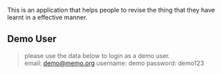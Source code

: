 This is an application that helps people to revise the thing that they have learnt in a effective manner.


## Demo User
> please use the data below to login as a demo user.<br>
email: demo@memo.org
username: demo
password: demo123